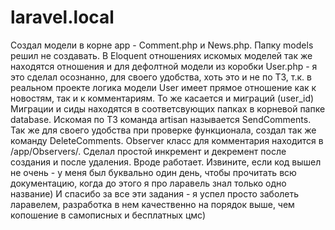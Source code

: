 # laravel.local
Создал модели в корне app - Comment.php и News.php. Папку models решил не создавать. 
В Eloquent отношениях искомых моделей так же находятся отношения и для дефолтной модели из коробки User.php - 
я это сделал осознанно, для своего удобства, хоть это и не по ТЗ, т.к. в реальном проекте логика модели User имеет прямое отношение как к новостям, так и к комментариям. То же касается и миграций (user_id)
Миграции и сиды находятся в соответсвующих папках в корневой папке database. 
Искомая по ТЗ команда artisan называется SendComments.
Так же для своего удобства при проверке функционала, создал так же команду DeleteComments. 
Observer класс для комментария находится в /app/Observers/. 
Сделал простой инкремент и декремент после создания и после удаления. Вроде работает.
Извините, если код вышел не очень - у меня был буквально один день, чтобы прочитать всю документацию, 
когда до этого я про ларавель знал только одно название)
И спасибо за все эти задания - я успел просто заболеть ларавелем, разработка в нем качественно на порядок выше, чем копошение в самописных и бесплатных цмс)
